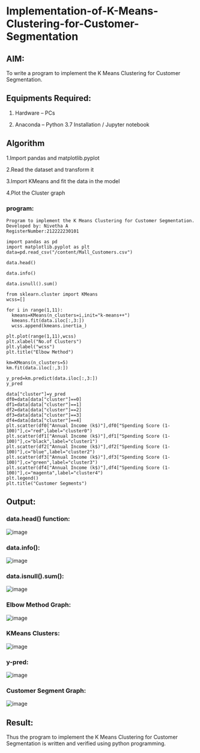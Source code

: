 # Implementation-of-K-Means-Clustering-for-Customer-Segmentation

## AIM:

To write a program to implement the K Means Clustering for Customer Segmentation.

## Equipments Required:

1. Hardware – PCs
   
2. Anaconda – Python 3.7 Installation / Jupyter notebook

## Algorithm

1.Import pandas and matplotlib.pyplot

2.Read the dataset and transform it

3.Import KMeans and fit the data in the model

4.Plot the Cluster graph 

### program:

```
Program to implement the K Means Clustering for Customer Segmentation.
Developed by: Nivetha A
RegisterNumber:212222230101

import pandas as pd
import matplotlib.pyplot as plt
data=pd.read_csv("/content/Mall_Customers.csv")

data.head()

data.info()

data.isnull().sum()

from sklearn.cluster import KMeans
wcss=[]

for i in range(1,11):
  kmeans=KMeans(n_clusters=i,init="k-means++")
  kmeans.fit(data.iloc[:,3:])
  wcss.append(kmeans.inertia_)

plt.plot(range(1,11),wcss)
plt.xlabel("No.of Clusters")
plt.ylabel("wcss")
plt.title("Elbow Method")

km=KMeans(n_clusters=5)
km.fit(data.iloc[:,3:])

y_pred=km.predict(data.iloc[:,3:])
y_pred

data["cluster"]=y_pred
df0=data[data["cluster"]==0]
df1=data[data["cluster"]==1]
df2=data[data["cluster"]==2]
df3=data[data["cluster"]==3]
df4=data[data["cluster"]==4]
plt.scatter(df0["Annual Income (k$)"],df0["Spending Score (1-100)"],c="red",label="cluster0")
plt.scatter(df1["Annual Income (k$)"],df1["Spending Score (1-100)"],c="black",label="cluster1")
plt.scatter(df2["Annual Income (k$)"],df2["Spending Score (1-100)"],c="blue",label="cluster2")
plt.scatter(df3["Annual Income (k$)"],df3["Spending Score (1-100)"],c="green",label="cluster3")
plt.scatter(df4["Annual Income (k$)"],df4["Spending Score (1-100)"],c="magenta",label="cluster4")
plt.legend()
plt.title("Customer Segments")

```
## Output:

### data.head() function:

![image](https://github.com/nivetharajaa/Implementation-of-K-Means-Clustering-for-Customer-Segmentation/assets/120543388/313733bf-2230-4c10-b189-e8702d134ef8)

### data.info():

![image](https://github.com/nivetharajaa/Implementation-of-K-Means-Clustering-for-Customer-Segmentation/assets/120543388/7ee70b41-d098-4ef7-adea-1c57b206aeb7)

### data.isnull().sum():

![image](https://github.com/nivetharajaa/Implementation-of-K-Means-Clustering-for-Customer-Segmentation/assets/120543388/5658d66d-bd9d-4b94-a2c1-4f9be59bf890)

### Elbow Method Graph:

![image](https://github.com/nivetharajaa/Implementation-of-K-Means-Clustering-for-Customer-Segmentation/assets/120543388/abdc556b-bc55-4fcf-bc86-02b90f07ce44)


### KMeans Clusters:

![image](https://github.com/nivetharajaa/Implementation-of-K-Means-Clustering-for-Customer-Segmentation/assets/120543388/04c1170c-40b3-4f05-9c1f-4390a2f8fc42)

### y-pred:

![image](https://github.com/nivetharajaa/Implementation-of-K-Means-Clustering-for-Customer-Segmentation/assets/120543388/da14c5d4-2845-4d2f-a279-20e34764765f)

### Customer Segment Graph:

![image](https://github.com/nivetharajaa/Implementation-of-K-Means-Clustering-for-Customer-Segmentation/assets/120543388/e6816aa6-88fe-45e1-aaff-e75e5afa4d32)

## Result:
Thus the program to implement the K Means Clustering for Customer Segmentation is written and verified using python programming.

